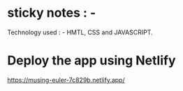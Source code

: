 # sticky notes : - 

Technology used : - HMTL, CSS and JAVASCRIPT.


# Deploy the app using Netlify 

https://musing-euler-7c829b.netlify.app/


